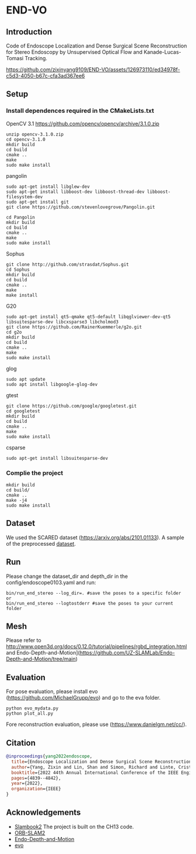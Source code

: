 # END-VO

## Introduction
Code of Endoscope Localization and Dense Surgical Scene Reconstruction for Stereo Endoscopy by Unsupervised Optical Flow and Kanade-Lucas-Tomasi Tracking.


https://github.com/zixinyang9109/END-VO/assets/126973110/ed34978f-c5d3-4050-b67c-cfa3ad367ee6



## Setup
### Install dependences required in the CMakeLists.txt
OpenCV 3.1 https://github.com/opencv/opencv/archive/3.1.0.zip
```
unzip opencv-3.1.0.zip
cd opencv-3.1.0
mkdir build
cd build 
cmake ..
make
sudo make install
```
pangolin
```
sudo apt-get install libglew-dev  
sudo apt-get install libboost-dev libboost-thread-dev libboost-filesystem-dev
sudo apt-get install git
git clone https://github.com/stevenlovegrove/Pangolin.git

cd Pangolin
mkdir build
cd build 
cmake ..
make
sudo make install
```

Sophus
```
git clone http://github.com/strasdat/Sophus.git
cd Sophus
mkdir build
cd build 
cmake ..
make
make install
```

G20
```
sudo apt-get install qt5-qmake qt5-default libqglviewer-dev-qt5 libsuitesparse-dev libcxsparse3 libcholmod3
git clone https://github.com/RainerKuemmerle/g2o.git
cd g2o
mkdir build
cd build 
cmake ..
make
sudo make install
```

glog
```
sudo apt update
sudo apt install libgoogle-glog-dev
```

gtest
```
git clone https://github.com/google/googletest.git
cd googletest
mkdir build
cd build
cmake ..
make
sudo make install

```

csparse
```
sudo apt-get install libsuitesparse-dev
```

### Complie the project
```
mkdir build
cd build/
cmake ..
make -j4
sudo make install
```


## Dataset
We used the SCARED dataset (https://arxiv.org/abs/2101.01133).
A sample of the preprocessed [dataset](https://drive.google.com/file/d/1gj_dGt9zgMFTODcUD4dDv-MnWeSFqcC_/view?usp=sharing).

## Run
Please change the dataset_dir and depth_dir in the config/endoscope0103.yaml and run:

```
bin/run_end_stereo --log_dir=. #save the poses to a specific folder
or
bin/run_end_stereo --logtostderr #save the poses to your current folder
```

## Mesh
Please refer to http://www.open3d.org/docs/0.12.0/tutorial/pipelines/rgbd_integration.html and Endo-Depth-and-Motion](https://github.com/UZ-SLAMLab/Endo-Depth-and-Motion/tree/main)

## Evaluation

For pose evaluation, please install evo (https://github.com/MichaelGrupp/evo) and go to the eva folder.
```
python evo_mydata.py
python plot_all.py
```
Fore reconstruction evaluation, please use (https://www.danielgm.net/cc/).


## Citation

```bibtex
@inproceedings{yang2022endoscope,
  title={Endoscope Localization and Dense Surgical Scene Reconstruction for Stereo Endoscopy by Unsupervised Optical Flow and Kanade-Lucas-Tomasi Tracking},
  author={Yang, Zixin and Lin, Shan and Simon, Richard and Linte, Cristian A},
  booktitle={2022 44th Annual International Conference of the IEEE Engineering in Medicine \& Biology Society (EMBC)},
  pages={4839--4842},
  year={2022},
  organization={IEEE}
}
```


## Acknowledgements
- [Slambook2](https://github.com/gaoxiang12/slambook2/tree/master) The project is built on the CH13 code.
- [ORB-SLAM2](https://github.com/raulmur/ORB_SLAM2)
- [Endo-Depth-and-Motion](https://github.com/UZ-SLAMLab/Endo-Depth-and-Motion/tree/main)
- [evo](https://github.com/MichaelGrupp/evo)

